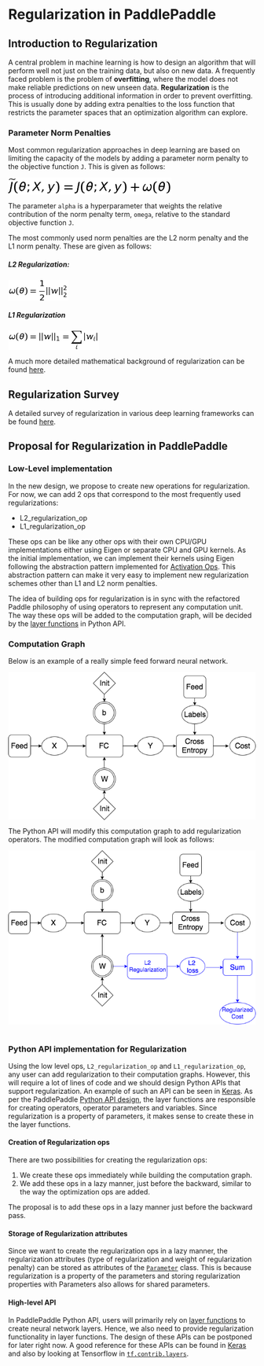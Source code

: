 # Regularization in PaddlePaddle

## Introduction to Regularization
A central problem in machine learning is how to design an algorithm that will perform well not just on the training data, but also on new data. A frequently faced problem is the problem of **overfitting**, where the model does not make reliable predictions on new unseen data. **Regularization** is the process of introducing additional information in order to prevent overfitting. This is usually done by adding extra penalties to the loss function that restricts the parameter spaces that an optimization algorithm can explore.

### Parameter Norm Penalties
Most common regularization approaches in deep learning are based on limiting the capacity of the models by adding a parameter norm penalty to the objective function `J`. This is given as follows:

<img src="https://raw.githubusercontent.com/PaddlePaddle/Paddle/develop/doc/fluid/images/loss_equation.png" align="center"/><br/>

The parameter `alpha` is a hyperparameter that weights the relative contribution of the norm penalty term, `omega`, relative to the standard objective function `J`.

The most commonly used norm penalties are the L2 norm penalty and the L1 norm penalty. These are given as follows:

##### L2 Regularization:
<img src="https://raw.githubusercontent.com/PaddlePaddle/Paddle/develop/doc/fluid/images/l2_regularization.png" align="center"/><br/>

##### L1 Regularization
<img src="https://raw.githubusercontent.com/PaddlePaddle/Paddle/develop/doc/fluid/images/l1_regularization.png" align="center"/><br/>

A much more detailed mathematical background of regularization can be found [here](http://www.deeplearningbook.org/contents/regularization.html).

## Regularization Survey

A detailed survey of regularization in various deep learning frameworks can be found [here](https://github.com/PaddlePaddle/Paddle/wiki/Regularization-Survey).

## Proposal for Regularization in PaddlePaddle

### Low-Level implementation

In the new design, we propose to create new operations for regularization. For now, we can add 2 ops that correspond to the most frequently used regularizations:
- L2_regularization_op
- L1_regularization_op

These ops can be like any other ops with their own CPU/GPU implementations either using Eigen or separate CPU and GPU kernels. As the initial implementation, we can implement their kernels using Eigen following the abstraction pattern implemented for [Activation Ops](https://github.com/PaddlePaddle/Paddle/blob/develop/paddle/fluid/operators/accuracy_op.h). This abstraction pattern can make it very easy to implement new regularization schemes other than L1 and L2 norm penalties.

The idea of building ops for regularization is in sync with the refactored Paddle philosophy of using operators to represent any computation unit. The way these ops will be added to the computation graph, will be decided by the [layer functions](https://github.com/PaddlePaddle/Paddle/blob/develop/doc/fluid/design/modules/python_api.md#layer-function) in Python API.

### Computation Graph

Below is an example of a really simple feed forward neural network.

<img src="https://raw.githubusercontent.com/PaddlePaddle/Paddle/develop/doc/fluid/images/feed_forward.png" align="center"/><br/>

The Python API will modify this computation graph to add regularization operators. The modified computation graph will look as follows:

<img src="https://raw.githubusercontent.com/PaddlePaddle/Paddle/develop/doc/fluid/images/feed_forward_regularized.png" align="center"/><br/>
   
### Python API implementation for Regularization

Using the low level ops, `L2_regularization_op` and `L1_regularization_op`, any user can add regularization to their computation graphs. However, this will require a lot of lines of code and we should design Python APIs that support regularization. An example of such an API can be seen in [Keras](https://keras.io/regularizers/). As per the PaddlePaddle [Python API design](https://github.com/PaddlePaddle/Paddle/blob/develop/doc/fluid/design/modules/python_api.md), the layer functions are responsible for creating operators, operator parameters and variables. Since regularization is a property of parameters, it makes sense to create these in the layer functions.

#### Creation of Regularization ops
There are two possibilities for creating the regularization ops:
1. We create these ops immediately while building the computation graph.
2. We add these ops in a lazy manner, just before the backward, similar to the way the optimization ops are added.

The proposal is to add these ops in a lazy manner just before the backward pass.

#### Storage of Regularization attributes

Since we want to create the regularization ops in a lazy manner, the regularization attributes (type of regularization and weight of regularization penalty) can be stored as attributes of the [`Parameter`](https://github.com/PaddlePaddle/Paddle/blob/develop/python/paddle/v2/framework/framework.py#L421) class. This is because regularization is a property of the parameters and storing regularization properties with Parameters also allows for shared parameters.

#### High-level API

In PaddlePaddle Python API, users will primarily rely on [layer functions](https://github.com/PaddlePaddle/Paddle/blob/develop/doc/fluid/design/modules/python_api.md#layer-function) to create neural network layers. Hence, we also need to provide regularization functionality in layer functions. The design of these APIs can be postponed for later right now. A good reference for these APIs can be found in [Keras](https://keras.io/regularizers/) and also by looking at Tensorflow in [`tf.contrib.layers`](https://www.tensorflow.org/api_guides/python/contrib.layers).
